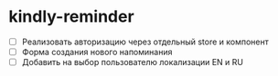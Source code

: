 # kindly-reminder

- [ ] Реализовать авторизацию через отдельный store и компонент
- [ ] Форма создания нового напоминания
- [ ] Добавить на выбор пользователю локализации EN и RU

